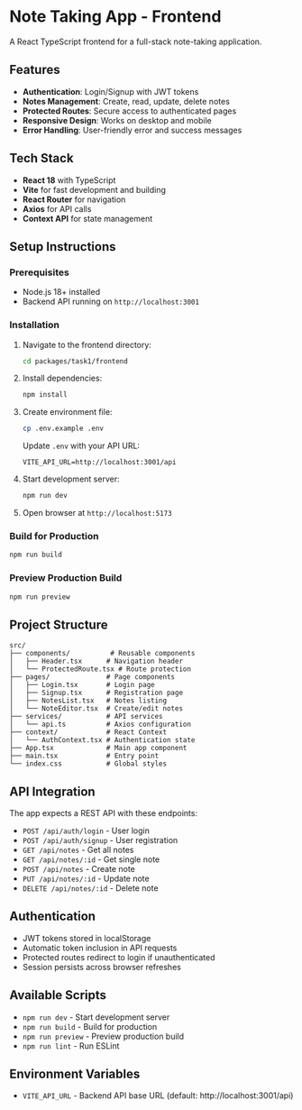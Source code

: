 # Note Taking App - Frontend

A React TypeScript frontend for a full-stack note-taking application.

## Features

- **Authentication**: Login/Signup with JWT tokens
- **Notes Management**: Create, read, update, delete notes
- **Protected Routes**: Secure access to authenticated pages
- **Responsive Design**: Works on desktop and mobile
- **Error Handling**: User-friendly error and success messages

## Tech Stack

- **React 18** with TypeScript
- **Vite** for fast development and building
- **React Router** for navigation
- **Axios** for API calls
- **Context API** for state management

## Setup Instructions

### Prerequisites

- Node.js 18+ installed
- Backend API running on `http://localhost:3001`

### Installation

1. Navigate to the frontend directory:
   ```bash
   cd packages/task1/frontend
   ```

2. Install dependencies:
   ```bash
   npm install
   ```

3. Create environment file:
   ```bash
   cp .env.example .env
   ```
   
   Update `.env` with your API URL:
   ```
   VITE_API_URL=http://localhost:3001/api
   ```

4. Start development server:
   ```bash
   npm run dev
   ```

5. Open browser at `http://localhost:5173`

### Build for Production

```bash
npm run build
```

### Preview Production Build

```bash
npm run preview
```

## Project Structure

```
src/
├── components/          # Reusable components
│   ├── Header.tsx      # Navigation header
│   └── ProtectedRoute.tsx # Route protection
├── pages/              # Page components
│   ├── Login.tsx       # Login page
│   ├── Signup.tsx      # Registration page
│   ├── NotesList.tsx   # Notes listing
│   └── NoteEditor.tsx  # Create/edit notes
├── services/           # API services
│   └── api.ts          # Axios configuration
├── context/            # React Context
│   └── AuthContext.tsx # Authentication state
├── App.tsx             # Main app component
├── main.tsx            # Entry point
└── index.css           # Global styles
```

## API Integration

The app expects a REST API with these endpoints:

- `POST /api/auth/login` - User login
- `POST /api/auth/signup` - User registration
- `GET /api/notes` - Get all notes
- `GET /api/notes/:id` - Get single note
- `POST /api/notes` - Create note
- `PUT /api/notes/:id` - Update note
- `DELETE /api/notes/:id` - Delete note

## Authentication

- JWT tokens stored in localStorage
- Automatic token inclusion in API requests
- Protected routes redirect to login if unauthenticated
- Session persists across browser refreshes

## Available Scripts

- `npm run dev` - Start development server
- `npm run build` - Build for production
- `npm run preview` - Preview production build
- `npm run lint` - Run ESLint

## Environment Variables

- `VITE_API_URL` - Backend API base URL (default: http://localhost:3001/api)